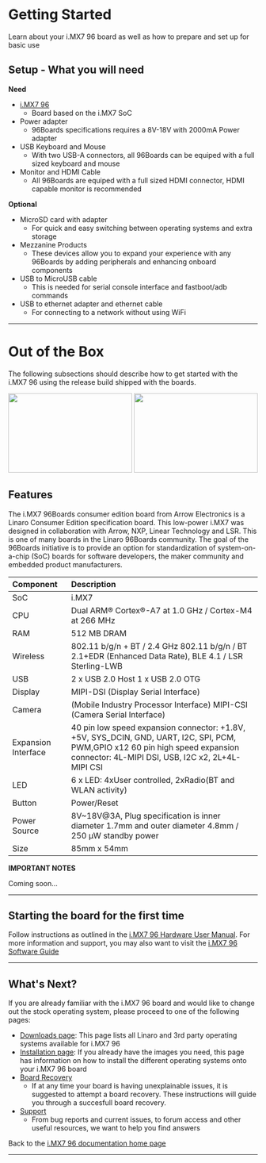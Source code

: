 # Getting Started

Learn about your i.MX7 96 board as well as how to prepare and set up for basic use

## Setup - What you will need

**Need**
- [i.MX7 96](https://www.96boards.org/product/imx7-96/)
   - Board based on the i.MX7 SoC
- Power adapter
   - 96Boards specifications requires a 8V-18V with 2000mA Power adapter
- USB Keyboard and Mouse
   - With two USB-A connectors, all 96Boards can be equiped with a full sized keyboard and mouse
- Monitor and HDMI Cable
   - All 96Boards are equiped with a full sized HDMI connector, HDMI capable monitor is recommended

**Optional**
- MicroSD card with adapter
   - For quick and easy switching between operating systems and extra storage
- Mezzanine Products
   - These devices allow you to expand your experience with any 96Boards by adding peripherals and enhancing onboard components
- USB to MicroUSB cable
   - This is needed for serial console interface and fastboot/adb commands
- USB to ethernet adapter and ethernet cable
   - For connecting to a network without using WiFi

***

# Out of the Box

The following subsections should describe how to get started with the i.MX7 96 using the release build shipped with the boards.

<img src="https://github.com/96boards/documentation/blob/master/ConsumerEdition/imx7-96/additional-docs/images/images-board/iMX7-96-front.jpg?raw=true" data-canonical-src="https://github.com/96boards/documentation/blob/master/ConsumerEdition/imx7-96/additional-docs/images/images-board/iMX7-96-front.jpg?raw=true" width="250" height="160" />
<img src="https://github.com/96boards/documentation/blob/master/ConsumerEdition/imx7-96/additional-docs/images/images-board/iMX7-96-back.jpg?raw=true" data-canonical-src="https://github.com/96boards/documentation/blob/master/ConsumerEdition/imx7-96/additional-docs/images/images-board/iMX7-96-back.jpg?raw=true" width="250" height="160" />

## Features

The i.MX7 96Boards consumer edition board from Arrow Electronics is a
Linaro Consumer Edition specification board. This low-power i.MX7 was
designed in collaboration with Arrow, NXP, Linear Technology and LSR.
This is one of many boards in the Linaro 96Boards community. The goal of
the 96Boards initiative is to provide an option for standardization of
system-on-a-chip (SoC) boards for software developers, the maker
community and embedded product manufacturers.


|   Component          |   Description                                                                                         |
|:---------------------|:------------------------------------------------------------------------------------------------------|
|  SoC                 | i.MX7                                                                                                 |
|  CPU                 | Dual ARM® Cortex®-A7 at 1.0 GHz / Cortex-M4 at 266 MHz                                                |
|  RAM                 | 512 MB DRAM                                                                                           |
|  Wireless            | 802.11 b/g/n + BT / 2.4 GHz 802.11 b/g/n / BT 2.1+EDR (Enhanced Data Rate), BLE 4.1 / LSR Sterling-LWB|
|  USB                 | 2 x USB 2.0 Host 1 x USB 2.0 OTG                                                                      |
|  Display             | MIPI-DSI (Display Serial Interface)                                                                   |
|  Camera              | (Mobile Industry Processor Interface) MIPI-CSI (Camera Serial Interface)                              |
|  Expansion Interface | 40 pin low speed expansion connector: +1.8V, +5V, SYS_DCIN, GND, UART, I2C, SPI, PCM, PWM,GPIO x12 60 pin high speed expansion connector: 4L-MIPI DSI, USB, I2C x2, 2L+4L-MIPI CSI                                                         |
|  LED                 | 6 x LED: 4xUser controlled, 2xRadio(BT and WLAN activity)                                             |
|  Button              | Power/Reset                                                                                           |
|  Power Source        | 8V~18V@3A, Plug specification is inner diameter 1.7mm and outer diameter 4.8mm / 250 μW standby power |
|  Size                | 85mm x 54mm                                                                                           |

**IMPORTANT NOTES**

Coming soon...

***

## Starting the board for the first time

Follow instructions as outlined in the [i.MX7 96 Hardware User Manual](https://github.com/sdrobertw/meercat/blob/master/hardware-docs/files/iMX7-user-guide.pdf). For more information and support, you may also want to visit the [i.MX7 96 Software Guide](https://github.com/sdrobertw/meercat/blob/master/guides/files/iMX7-96-software-guide.pdf)

***

## What's Next?

If you are already familiar with the i.MX7 96 board and would like to change out the stock operating system, please proceed to one of the following pages:

- [Downloads page](../downloads/README.md): This page lists all Linaro and 3rd party operating systems available for i.MX7 96
- [Installation page](../installation/README.md): If you already have the images you need, this page has information on how to install the different operating systems onto your i.MX7 96 board
- [Board Recovery](../installation/BoardRecovery.md)
   - If at any time your board is having unexplainable issues, it is suggested to attempt a board recovery. These instructions will guide you through a succesfull board recovery.
- [Support](../support/README.md)
   - From bug reports and current issues, to forum access and other useful resources, we want to help you find answers

Back to the [i.MX7 96 documentation home page](../README.md)
   
***   

